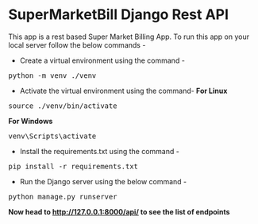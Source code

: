 # SuperMarketBill Django Rest API
 This app is a rest based Super Market Billing App. To run this app on your local server follow the below commands -

- Create a virtual environment using the command -
<pre>python -m venv ./venv</pre>
- Activate the virtual environment using the command-
**For Linux**
<pre>source ./venv/bin/activate</pre>
**For Windows**
<pre>venv\Scripts\activate</pre>
- Install the requirements.txt using the command -
<pre>pip install -r requirements.txt</pre>
- Run the Django server using the below command -
<pre>python manage.py runserver</pre>

**Now head to http://127.0.0.1:8000/api/ to see the list of endpoints**